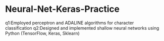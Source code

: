 # Neural-Net-Keras-Practice
q1:Employed perceptron and ADALINE algorithms for character classification
q2:Designed and implemented shallow neural networks using Python (TensorFlow, Keras, Sklearn)
